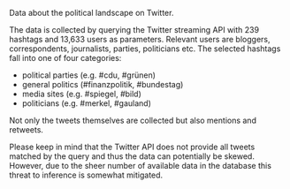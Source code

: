 Data about the political landscape on Twitter.

The data is collected by querying the Twitter streaming API with 239 hashtags and
13,633 users as parameters. Relevant users are bloggers, correspondents, journalists,
parties, politicians etc. The selected hashtags fall into one of four categories:

- political parties (e.g. #cdu, #grünen)
- general politics (#finanzpolitik, #bundestag)
- media sites (e.g. #spiegel, #bild)
- politicians (e.g. #merkel, #gauland)

Not only the tweets themselves are collected but also mentions and retweets.

Please keep in mind that the Twitter API does not provide all tweets matched by
the query and thus the data can potentially be skewed. However, due to the sheer
number of available data in the database this threat to inference is somewhat
mitigated.
